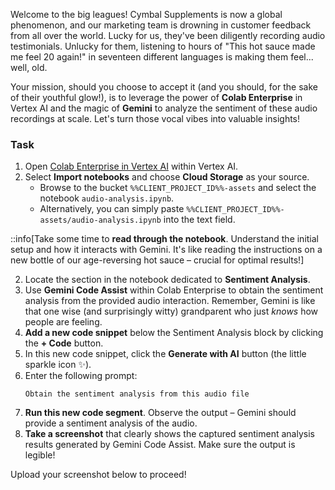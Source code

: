 Welcome to the big leagues! Cymbal Supplements is now a global phenomenon, and our marketing team is drowning in customer feedback from all over the world. Lucky for us, they've been diligently recording audio testimonials. Unlucky for them, listening to hours of "This hot sauce made me feel 20 again!" in seventeen different languages is making them feel... well, old.

Your mission, should you choose to accept it (and you should, for the sake of their youthful glow!), is to leverage the power of **Colab Enterprise** in Vertex AI and the magic of **Gemini** to analyze the sentiment of these audio recordings at scale. Let's turn those vocal vibes into valuable insights!

### Task

1.  Open [Colab Enterprise in Vertex AI](https://console.cloud.google.com/vertex-ai/colab/overview?project=%%CLIENT_PROJECT_ID%%) within Vertex AI.
2. Select **Import notebooks** and choose **Cloud Storage** as your source.
    - Browse to the bucket `%%CLIENT_PROJECT_ID%%-assets` and select the notebook `audio-analysis.ipynb`.
    - Alternatively, you can simply paste `%%CLIENT_PROJECT_ID%%-assets/audio-analysis.ipynb` into the text field.

::info[Take some time to **read through the notebook**. Understand the initial setup and how it interacts with Gemini. It's like reading the instructions on a new bottle of our age-reversing hot sauce – crucial for optimal results!]

2.  Locate the section in the notebook dedicated to **Sentiment Analysis**.
3.  Use **Gemini Code Assist** within Colab Enterprise to obtain the sentiment analysis from the provided audio interaction. Remember, Gemini is like that one wise (and surprisingly witty) grandparent who just _knows_ how people are feeling.
4.  **Add a new code snippet** below the Sentiment Analysis block by clicking the **+ Code** button.
5.  In this new code snippet, click the **Generate with AI** button (the little sparkle icon ✨).
6.  Enter the following prompt:
    ```
    Obtain the sentiment analysis from this audio file
    ```
7.  **Run this new code segment**. Observe the output – Gemini should provide a sentiment analysis of the audio.
8.  **Take a screenshot** that clearly shows the captured sentiment analysis results generated by Gemini Code Assist. Make sure the output is legible!

Upload your screenshot below to proceed!
